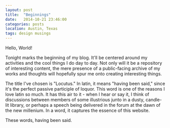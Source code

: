 ```yaml
---
layout: post
title:  "Beginnings"
date:   2014-10-21 23:46:00
categories: posts
location: Austin, Texas
tags: design musings
---
```


Hello, World!

Tonight marks the beginning of my blog. It'll be centered around my activities and the cool things I do day to day. Not only will it be a repository of interesting content, the mere presence of a public-facing archive of my works and thoughts will hopefully spur me onto creating interesting things. 

<!--preview-->

The title I've chosen is "Locutus." In latin, it means "having been said," since it's the perfect passive participle of loquor. This word is one of the reasons I love latin so much. It has this air to it - when I hear or say it, I think of discussions between members of some illustrious junto in a dusty, candle-lit library, or perhaps a speech being delivered in the forum at the dawn of the new millenium. In a word, it captures the essence of this website.

These words, having been said.